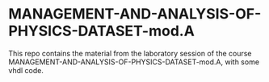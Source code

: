 # MANAGEMENT-AND-ANALYSIS-OF-PHYSICS-DATASET-mod.A
This repo contains the material from the laboratory session of the course MANAGEMENT-AND-ANALYSIS-OF-PHYSICS-DATASET-mod.A, with some vhdl code.
